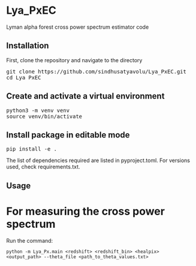 # Lya_PxEC
Lyman alpha forest cross power spectrum estimator code 

## Installation

First, clone the repository and navigate to the directory

<pre>git clone https://github.com/sindhusatyavolu/Lya_PxEC.git 
cd Lya_PxEC </pre>

## Create and activate a virtual environment
<pre>python3 -m venv venv
source venv/bin/activate</pre>

## Install package in editable mode
<pre>pip install -e .</pre>

The list of dependencies required are listed in pyproject.toml. For versions used, check requirements.txt.

## Usage

# For measuring the cross power spectrum

Run the command:

```python -m Lya_Px.main <redshift> <redshift_bin> <healpix> <output_path> --theta_file <path_to_theta_values.txt> ```


